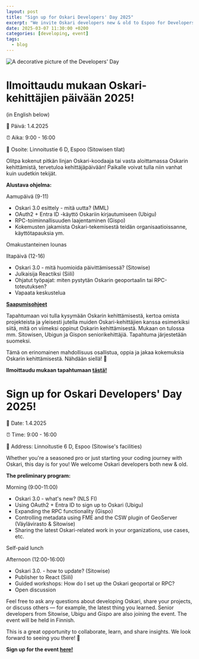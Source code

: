 ```yaml
---
layout: post
title: "Sign up for Oskari Developers' Day 2025"
excerpt: "We invite Oskari developers new & old to Espoo for Developers' Day!"
date: 2025-03-07 11:30:00 +0200
categories: [developing, event]
tags:
  - blog
---
```


![A decorative picture of the Developers' Day](/resources/2025/Oskari_DevDay_2025_.png)

# Ilmoittaudu mukaan Oskari-kehittäjien päivään 2025!

(in English below)

📅 Päivä: 1.4.2025

⏰ Aika: 9:00 - 16:00

📍 Osoite: Linnoitustie 6 D, Espoo (Sitowisen tilat)

Olitpa kokenut pitkän linjan Oskari-koodaaja tai vasta aloittamassa Oskarin kehittämistä, tervetuloa kehittäjäpäivään! Paikalle voivat tulla niin vanhat kuin uudetkin tekijät.

**Alustava ohjelma:**

Aamupäivä (9-11)
- Oskari 3.0 esittely - mitä uutta? (MML)
- OAuth2 + Entra ID -käyttö Oskariin kirjautumiseen (Ubigu)
- RPC-toiminnallisuuden laajentaminen (Gispo)
- Kokemusten jakamista Oskari-tekemisestä teidän organisaatioissanne, käyttötapauksia ym.

Omakustanteinen lounas

Iltapäivä (12-16)
- Oskari 3.0 - mitä huomioida päivittämisessä? (Sitowise) 
- Julkaisija Reactiksi (Siili)
- Ohjatut työpajat: miten pystytän Oskarin geoportaalin tai RPC-toteutuksen?
- Vapaata keskustelua

**[Saapumisohjeet](https://www.sitowise.com/fi/yhteystiedot/toimipisteet/sitowise-espoo)**

Tapahtumaan voi tulla kysymään Oskarin kehittämisestä, kertoa omista projekteista ja yleisesti jutella muiden Oskari-kehittäjien kanssa esimerkiksi siitä, mitä on viimeksi oppinut Oskarin kehittämisestä. Mukaan on tulossa mm. Sitowisen, Ubigun ja Gispon seniorikehittäjiä. Tapahtuma järjestetään suomeksi.

Tämä on erinomainen mahdollisuus osallistua, oppia ja jakaa kokemuksia Oskarin kehittämisestä. Nähdään siellä! 👋

**Ilmoittaudu mukaan tapahtumaan [tästä!](https://docs.google.com/forms/d/e/1FAIpQLSeKpdH50bnvHVhtQwwIRslFa4uXHUFTPEwekn2ANvbVidpjuw/viewform?usp=sharing)**



# Sign up for Oskari Developers' Day 2025!

📅 Date: 1.4.2025

⏰ Time: 9:00 - 16:00

📍 Address: Linnoitustie 6 D, Espoo (Sitowise's facilities)

Whether you're a seasoned pro or just starting your coding journey with Oskari, this day is for you! We welcome Oskari developers both new & old.

**The preliminary program:**

Morning (9:00-11:00)
- Oskari 3.0 - what's new? (NLS FI)
- Using OAuth2 + Entra ID to sign up to Oskari (Ubigu)
- Expanding the RPC functionality (Gispo)
- Controlling metadata using FME and the CSW plugin of GeoServer (Väylävirasto & Sitowise)
- Sharing the latest Oskari-related work in your organizations, use cases, etc.

Self-paid lunch

Afternoon (12:00-16:00)
- Oskari 3.0. - how to update? (Sitowise)
- Publisher to React (Siili)
- Guided workshops: How do I set up the Oskari geoportal or RPC?
- Open discussion


Feel free to ask any questions about developing Oskari, share your projects, or discuss others — for example, the latest thing you learned. Senior developers from Sitowise, Ubigu and Gispo are also joining the event. The event will be held in Finnish.

This is a great opportunity to collaborate, learn, and share insights. We look forward to seeing you there! 👋 

**Sign up for the event [here!](https://docs.google.com/forms/d/e/1FAIpQLSeKpdH50bnvHVhtQwwIRslFa4uXHUFTPEwekn2ANvbVidpjuw/viewform?usp=sharing)**

